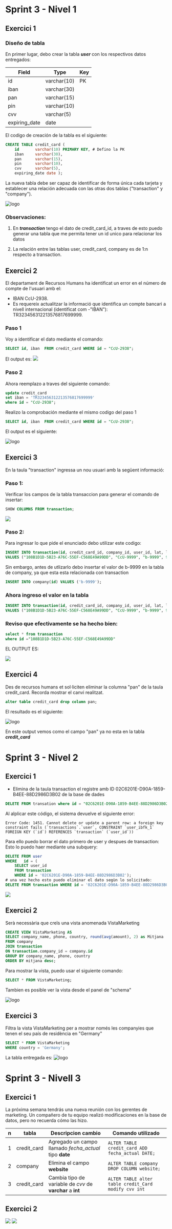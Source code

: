 # Sprint 3 - Nivel 1

## Exercici 1

### Diseño de tabla

En primer lugar, debo crear la tabla _**user**_ con los respectivos datos entregados: 

| Field          | Type          | Key  | 
|----------------|---------------|------|
| id             |  varchar(10)  |  PK  |  
| iban           |  varchar(30)  |      |
| pan            |  varchar(15)  |      |
| pin            |  varchar(10)  |      |
| cvv            |  varchar(5)   |      |
| expiring_date  |  date         |      |

El codigo de creación de la tabla es el siguiente: 

```sql
CREATE TABLE credit_card (
    id   	 varchar(10) PRIMARY KEY, # Defino la PK
    iban 	 varchar(30),
    pan 	 varchar(15),
    pin 	 varchar(10),
    cvv 	 varchar(5),
    expiring_date date );
```
La nueva tabla debe ser capaz de identificar de forma única cada tarjeta y establecer una relación adecuada con las otras dos tablas ("transaction" y "company"). 

![logo](files_sprint3/S3N1E1.png)



### Observaciones: 
1. En _**transaction**_ tengo el dato de credit_card_id, a traves de esto puedo generar una tabla que me permita tener un id unico para relacionar los datos 

2. La relación entre las tablas  user, credit_card, company es de 1:n respecto a transaction.



## Exercici 2
El departament de Recursos Humans ha identificat un error en el número de compte de l'usuari amb el:
- IBAN CcU-2938. 
- Es requereix actualitzar la informació que identifica un compte bancari a nivell internacional (identificat com 
-"IBAN"): TR323456312213576817699999. 
### Paso 1
Voy a identificar el dato mediante el comando:
```sql
SELECT id, iban  FROM credit_card WHERE id = "CcU-2938";
```
El output es:
![](files_sprint3/S3N1E2a.png)

### Paso 2
Ahora reemplazo a traves del siguiente comando: 

```sql
update credit_card 
set iban = 'TR323456312213576817699999' 
where id = "CcU-2938";
```
Realizo la comprobación mediante el mismo codigo del paso 1

```sql
SELECT id, iban  FROM credit_card WHERE id = "CcU-2938";
```
El output es el siguiente: 

![logo](files_sprint3/S3N1E2b.png)

## Exercici 3

En la taula "transaction" ingressa un nou usuari amb la següent informació:

### Paso 1: 
Verificar los campos de la tabla transaccion para generar el comando de insertar:

```sql
SHOW COLUMNS FROM transaction;
```
![](files_sprint3/S3N1E3a.png)

### Paso 2:  

Para ingresar lo que pide el enunciado debo utilizar este codigo:
```sql
INSERT INTO transaction(id, credit_card_id, company_id, user_id, lat, longitude, timestamp, amount, declined)
VALUES ("108B1D1D-5B23-A76C-55EF-C568E49A99DD", "CcU-9999", "b-9999", 9999, 829.999, -117.999, NOW(), 111.11, 0);
```
Sin embargo, antes de utlizarlo debo insertar el valor de b-9999 en la tabla de company, ya que esta esta relacionada con transaction
```sql
INSERT INTO company(id) VALUES ('b-9999');
```

### Ahora ingreso el valor en la tabla

```sql
INSERT INTO transaction(id, credit_card_id, company_id, user_id, lat, longitude, timestamp, amount, declined)
VALUES ("108B1D1D-5B23-A76C-55EF-C568E49A99DD", "CcU-9999", "b-9999", 9999, 829.999, -117.999, NOW(), 111.11, 0);
```
### Reviso que efectivamente se ha hecho bien:
```sql
select * from transaction
where id ="108B1D1D-5B23-A76C-55EF-C568E49A99DD"
```
EL OUTPUT ES:

![](files_sprint3/S3N1E3b.png)


## Exercici 4

Des de recursos humans et sol·liciten eliminar la columna "pan" de la taula credit_card. Recorda mostrar el canvi realitzat.

```sql
alter table credit_card drop column pan;
```
El resultado es el siguiente:

![logo](files_sprint3/S3N1E4.png)

En este output vemos como el campo "pan" ya no esta en la tabla _**credit_card**_

# Sprint 3 - Nivel 2

## Exercici 1
- Elimina de la taula transaction el registre amb ID 02C6201E-D90A-1859-B4EE-88D2986D3B02 de la base de dades

```sql
DELETE FROM transation where id = "02C6201E-D90A-1859-B4EE-88D2986D3B02";
```
Al alplicar este código, el sistema devuelve el siguiente error: 
```
Error Code: 1451. Cannot delete or update a parent row: a foreign key constraint fails (`transactions`.`user`, CONSTRAINT `user_ibfk_1` FOREIGN KEY (`id`) REFERENCES `transaction` (`user_id`))
```
Para ello puedo borrar el dato primero de user y despues de transaction: Esto lo puedo haer mediante una subquery:
```sql
DELETE FROM user 
WHERE   id = (
    SELECT user_id 
    FROM transaction 
    WHERE id = '02C6201E-D90A-1859-B4EE-88D2986D3B02');
# una vez hecho esto puedo eliminar el dato segùn lo solicitado:
DELETE FROM transaction WHERE id = '02C6201E-D90A-1859-B4EE-88D2986D3B02';
```
![](files_sprint3/S3N2E1.png)


## Exercici 2

Serà necessària que creïs una vista anomenada VistaMarketing 

```sql
CREATE VIEW VistaMarketing AS 
SELECT company_name, phone, country, round(avg(amount), 2) as Mitjana
FROM company
JOIN transaction
ON transaction.company_id = company.id
GROUP BY company_name, phone, country
ORDER BY mitjana desc;
```

Para mostrar la vista, puedo usar el siguiente comando:
```sql
SELECT * FROM VistaMarketing;
```

Tambien es posible ver la vista desde el panel de "schema"

![logo](files_sprint3/S3N2E2.png)


## Exercici 3

Filtra la vista VistaMarketing per a mostrar només les companyies que tenen el seu país de residència en "Germany"

```sql
SELECT * FROM VistaMarketing
WHERE country = 'Germany';
```

La tabla entregada es: 
![logo](files_sprint3/S3N2E3.png)


# Sprint 3 - Nivell 3

## Exercici 1

La próxima semana tendrás una nueva reunión con los gerentes de marketing. Un compañero de tu equipo realizó modificaciones en la base de datos, pero no recuerda cómo las hizo. 


| n | tabla         | Descripcion cambio                                         | Comando utilizado                                            |
|---|---------------|------------------------------------------------------------|--------------------------------------------------------------|
| 1 | credit_card   | Agregado un campo llamado _fecha_actual_ tipo **date**     | ```ALTER TABLE credit_card ADD fecha_actual DATE; ```        |
| 2 | company       | Elimina el campo **website**                               | ```ALTER TABLE company DROP COLUMN website;```               |
| 3 | credit_card   | Cambia  tipo de variable de _cvv_ de **varchar** a **int** |```ALTER TABLE alter table credit_Card modify cvv int```



## Exercici 2

![](files_sprint3/S3N3E2a.png)
![](files_sprint3/S3N3E2b.png)